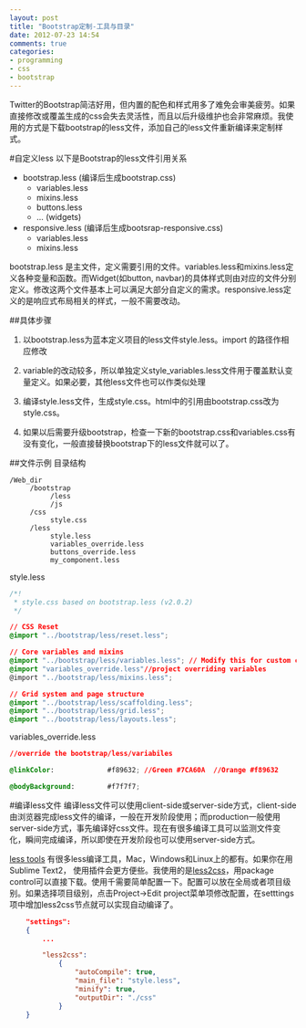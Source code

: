 ```yaml
---
layout: post
title: "Bootstrap定制-工具与目录"
date: 2012-07-23 14:54
comments: true
categories: 
- programming
- css
- bootstrap
---
```


Twitter的Bootstrap简洁好用，但内置的配色和样式用多了难免会审美疲劳。如果直接修改或覆盖生成的css会失去灵活性，而且以后升级维护也会非常麻烦。我使用的方式是下载bootstrap的less文件，添加自己的less文件重新编译来定制样式。

#自定义less
以下是Bootstrap的less文件引用关系

- bootstrap.less (编译后生成bootstrap.css)
  - variables.less
  - mixins.less
  - buttons.less
  - … (widgets)
- responsive.less (编译后生成bootsrap-responsive.css)
  - variables.less
  - mixins.less
  
bootstrap.less 是主文件，定义需要引用的文件。variables.less和mixins.less定义各种变量和函数。而Widget(如button, navbar)的具体样式则由对应的文件分别定义。修改这两个文件基本上可以满足大部分自定义的需求。responsive.less定义的是响应式布局相关的样式，一般不需要改动。

##具体步骤
1) 以bootstrap.less为蓝本定义项目的less文件style.less。import 的路径作相应修改

2) variable的改动较多，所以单独定义style_variables.less文件用于覆盖默认变量定义。如果必要，其他less文件也可以作类似处理

3) 编译style.less文件，生成style.css。html中的引用由bootstrap.css改为style.css。

4) 如果以后需要升级bootstrap，检查一下新的bootstrap.css和variables.css有没有变化，一般直接替换bootstrap下的less文件就可以了。

##文件示例
目录结构

```
/Web_dir
     /bootstrap
          /less
          /js
     /css
          style.css
     /less
          style.less
          variables_override.less
          buttons_override.less
          my_component.less
```

style.less
``` css
/*!
 * style.css based on bootstrap.less (v2.0.2)
 */

// CSS Reset
@import "../bootstrap/less/reset.less";

// Core variables and mixins
@import "../bootstrap/less/variables.less"; // Modify this for custom colors, font-sizes, etc
@import "variables_override.less"//project overriding variables 
@import "../bootstrap/less/mixins.less";

// Grid system and page structure
@import "../bootstrap/less/scaffolding.less";
@import "../bootstrap/less/grid.less";
@import "../bootstrap/less/layouts.less";
```

variables_override.less
``` css
//override the bootstrap/less/variabiles

@linkColor:             #f89632; //Green #7CA60A  //Orange #f89632

@bodyBackground:        #f7f7f7;
```
          
#编译less文件
编译less文件可以使用client-side或server-side方式，client-side由浏览器完成less文件的编译，一般在开发阶段使用；而production一般使用server-side方式，事先编译好css文件。现在有很多编译工具可以监测文件变化，瞬间完成编译，所以即使在开发阶段也可以使用server-side方式。

[less tools](http://less.cnodejs.net/tools) 有很多less编译工具，Mac，Windows和Linux上的都有。如果你在用Sublime Text2， 使用插件会更方便些。我使用的是[less2css](https://github.com/timdouglas/sublime-less2css)，用package control可以直接下载。使用千需要简单配置一下。配置可以放在全局或者项目级别。如果选择项目级别，点击Project->Edit project菜单项修改配置，在setttings项中增加less2css节点就可以实现自动编译了。

``` json
	"settings":
	{
		...

		"less2css":
			{
				"autoCompile": true,
				"main_file": "style.less",
				"minify": true,
				"outputDir": "./css"
			}
	}
```
